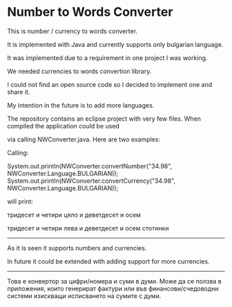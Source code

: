 # Number to Words Converter

This is number / currency to words converter. 

It is implemented with Java and currently supports only bulgarian language.

It was implemented due to a requirement in one project I was working.

We needed currencies to words convertion library.

I could not find an open source code so I decided to implement one and share it.

My intention in the future is to add more languages.

The repository contains an eclipse project with very few files. When compiled the application could be used

via calling NWConverter.java. Here are two examples:

Calling:

System.out.println(NWConverter.convertNumber("34.98", NWConverter.Language.BULGARIAN));
System.out.println(NWConverter.convertCurrency("34.98", NWConverter.Language.BULGARIAN));

will print:

тридесет и четири цяло и деветдесет и осем

тридесет и четири лева и деветдесет и осем стотинки

---------

As it is seen it supports numbers and currencies. 

In future it could be extended with adding support for more currencies.


-----------------------------------------------------------------------------------------------------------------

Това е конвертор за цифри/номера и суми в думи.
Може да се ползва в приложения, които генерират фактури
или във финансови/счедоводни системи изискващи исписването на сумите с думи.
